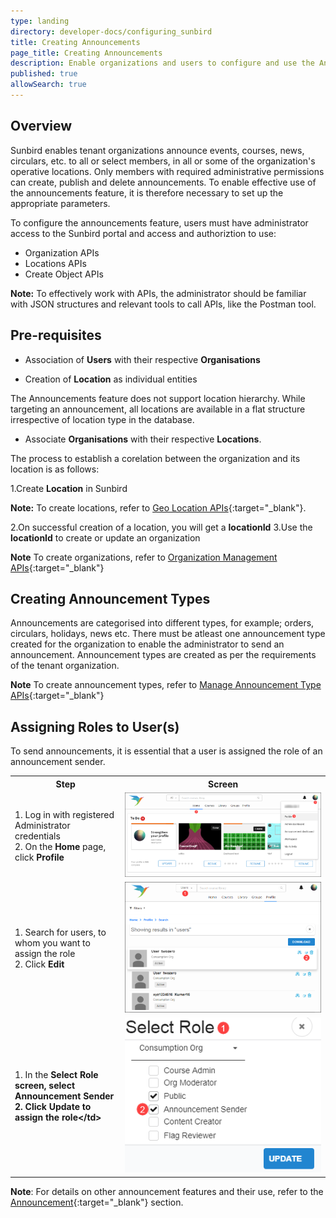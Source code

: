 ```yaml
---
type: landing
directory: developer-docs/configuring_sunbird
title: Creating Announcements
page_title: Creating Announcements 
description: Enable organizations and users to configure and use the Announcement feature on Sunbird 
published: true
allowSearch: true
---
```

## Overview


Sunbird enables tenant organizations announce events, courses, news, circulars, etc. to all or select members, in all or some of the organization's operative locations. Only members with required administrative permissions can create, publish and delete announcements. To enable effective use of the announcements feature, it is therefore necessary to set up the appropriate parameters. 

To configure the announcements feature, users must have administrator access to the Sunbird portal and access and authoriztion to use:

* Organization APIs 
* Locations APIs 
* Create Object APIs 

**Note:** To effectively work with APIs, the administrator should be familiar with JSON structures and relevant tools to call APIs, like the Postman tool.

## Pre-requisites

 + Association of **Users** with their respective **Organisations**
 
 + Creation of **Location** as individual entities  
 
The Announcements feature does not support location hierarchy. While targeting an announcement, all locations are available in a flat structure irrespective of location type in the database.
 
 + Associate **Organisations** with their respective **Locations**. 
 
 The process to establish a corelation between the organization and its location is as follows: 
 
  1.Create **Location** in Sunbird
 
**Note:** To create locations, refer to [Geo Location APIs](apis/geolocationapi/){:target="_blank"}.

  2.On successful creation of a location, you will get a **locationId**
  3.Use the **locationId** to create or update an organization
 
**Note** To create organizations, refer to [Organization Management APIs](apis/orgapi/){:target="_blank"}
 
## Creating Announcement Types

Announcements are categorised into different types, for example; orders, circulars, holidays, news etc. There must be atleast one announcement type created for the organization to enable the administrator to send an announcement. Announcement types are created as per the requirements of the tenant organization.

**Note** To create announcement types, refer to [Manage Announcement Type APIs](apis/announcements/#tag/Manage-Announcement-Type-APIs){:target="_blank"}

## Assigning Roles to User(s)

To send announcements, it is essential that a user is assigned the role of an announcement sender.

<table>
    <tr>
    <th style="width:35%;">Step</th>
    <th style="width:65%;">Screen</th>
    </tr>
    <tr>
      <td>1. Log in with registered Administrator credentials <br />2. On the <b>Home</b> page, click <b>Profile</b> </td>
      <td><img src="features-documentation/images/announcement/assignuserrole1.png" /></td>
    </tr>
    <tr>
    <td>1. Search for users, to whom you want to assign the role <br />2. Click <b>Edit</b> 
    </td>
    <td><img src="features-documentation/images/announcement/assignuserrole2.png" />
    </td>
    </tr>
    <tr>
    <td>1. In the <b>Select Role<b> screen, select <b>Announcement Sender</b> <br />2. Click <b>Update</b> to assign the role&lt;/td&gt;
    </b></b></td><td><img src="features-documentation/images/announcement/assignuserrole3.png" />
    </td>
</tr>
</table>

**Note**: For details on other announcement features and their use, refer to the [Announcement](features-documentation/announcement/){:target="_blank"} section.
